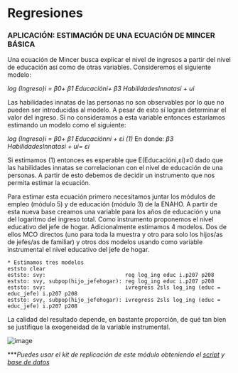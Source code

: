 # Regresiones

### APLICACIÓN: ESTIMACIÓN DE UNA ECUACIÓN DE MINCER BÁSICA

Una ecuación de Mincer busca explicar el nivel de ingresos a partir del nivel de educación así como de otras variables. Consideremos el siguiente modelo:

*log (Ingreso)i = β0+ β1 Educacióni+ β3 HabilidadesInnatasi + ui*

Las habilidades innatas de las personas no son observables por lo que no pueden ser introducidas al modelo. A pesar de esto sí logran determinar el valor del ingreso. Si no consideramos a esta variable entonces estaríamos estimando un modelo como el siguiente:

*log (Ingreso)i = β0+ β1 Educaciónni + εi (1)*
En donde: *β3 HabilidadesInnatasi + ui= εi*

Si estimamos (1) entonces es esperable que E(Educacióni,εi)≠0 dado que las habilidades innatas se correlacionan con el nivel de educación de una personas. A partir de esto debemos de decidir un instrumento que nos permita estimar la ecuación.

Para estimar esta ecuación primero necesitamos juntar los módulos de empleo (módulo 5) y de educación (módulo 3) de la ENAHO. A partir de esta nueva base creamos una variable para los años de educación y una del logaritmo del ingreso total. Como instrumento proponemos el nivel educativo del jefe de hogar. Adicionalmente estimamos 4 modelos. Dos de ellos MCO directos (uno para toda la muestra y otro para solo los hijos/as de jefes/as de familiar) y otros dos modelos usando como variable instrumental el nivel educativo del jefe de hogar.

```
* Estimamos tres modelos
eststo clear
eststo: svy: 						 reg log_ing educ i.p207 p208
eststo: svy, subpop(hijo_jefehogar): reg log_ing educ i.p207 p208
eststo: svy: 					  	 ivregress 2sls log_ing (educ = educ_jefe) i.p207 p208
eststo: svy, subpop(hijo_jefehogar): ivregress 2sls log_ing (educ = educ_jefe) i.p207 p208
```

La calidad del resultado depende, en bastante proporción, de qué tan bien se justifique la exogeneidad de la variable instrumental. 

![image](https://user-images.githubusercontent.com/106888200/224335727-d78182a4-3c53-4abc-8c86-3d82ae60f8f9.png)


****Puedes usar el kit de replicación de este módulo obteniendo el [script](https://github.com/Gladys91/Proyecto_STATA/tree/main/_An%C3%A1lisis/Scripts/Conceptos%20b%C3%A1sicos "script") y [base de datos](https://github.com/Gladys91/Proyecto_STATA/tree/main/_An%C3%A1lisis/Data "base de datos")*

